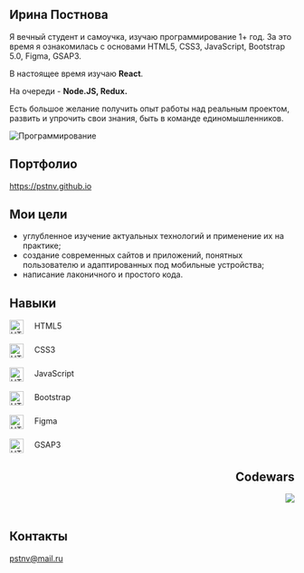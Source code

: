 <section>
  <h1> Ирина Постнова </h1>
  <p>Я вечный студент и самоучка, изучаю программирование 1+ год. За это время я ознакомилась с основами HTML5, CSS3, JavaScript, Bootstrap 5.0, Figma, GSAP3.</p>
  <p>В настоящее время изучаю <strong> React</strong>.</p>
  <p>На очереди - <strong> Node.JS, Redux. </strong></p>  
  <p>Есть большое желание получить опыт работы над реальным проектом, развить и упрочить свои знания, быть в команде единомышленников. </strong></p>
  <img src="https://modnica.club/uploads/posts/2021-11/thumbs/1635977296_104-modnica-club-p-graficheskii-minimalizm-113.jpg" alt="Программирование">
</section>

<section>
  <div>
    <h2> Портфолио </h2>
    <a href="https://pstnv.github.io"> https://pstnv.github.io </a>
  </div>
  <div>
    <h2> Мои цели </h2>
    <ul>
      <li> углубленное изучение актуальных технологий и применение их на практике; </li>
      <li> создание современных сайтов и приложений, понятных пользователю и адаптированных под мобильные устройства;</li>
      <li> написание лаконичного и простого кода.</li>
    </ul>
  </div>
  <div>
    <h2> Навыки </h2>
    <div><img valign="middle" src="https://cdn.glitch.global/ece60b40-3830-4d48-bb12-fa238aabf422/icon_html.png" style="margin-right:15px;height:25px;" alt="HTML5"> HTML5 </div>
    <br/>
    <div><img valign="middle" src="https://cdn.glitch.global/ece60b40-3830-4d48-bb12-fa238aabf422/icon_css.png" style="margin-right:15px;height:25px;" alt="HTML5"> CSS3 </div>
    <br/>
    <div><img valign="middle" src="https://cdn.glitch.global/ece60b40-3830-4d48-bb12-fa238aabf422/icon_javascript.png" style="margin-right:15px;height:25px;" alt="HTML5"> JavaScript </div>
    <br/>
    <div><img valign="middle" src="https://cdn.glitch.global/ece60b40-3830-4d48-bb12-fa238aabf422/icon_bootstrap.png" style="margin-right:15px;height:25px;" alt="HTML5"> Bootstrap </div>
    <br/>
    <div><img valign="middle" src="https://cdn.glitch.global/ece60b40-3830-4d48-bb12-fa238aabf422/icon_figma.png" style="margin-right:15px;height:25px;" alt="HTML5"> Figma </div>
    <br/>
    <div><img valign="middle" src="https://cdn.glitch.global/ece60b40-3830-4d48-bb12-fa238aabf422/icon_gsap.png" style="margin-right:15px;height:25px;" alt="HTML5"> GSAP3 </div>
  </div>
  <div>
    <h2 align="right"> Codewars </h2>
    <a href="https://www.codewars.com/users/pstnv"> <img  align="right" src="https://www.codewars.com/users/pstnv/badges/large"></a>
  </div>
  <br/>
  <br/>
  <div>
    <h2> Контакты </h2>
    <a href="mailto:pstnv@mail.ru"> pstnv@mail.ru </a>
  </div>
</section>
